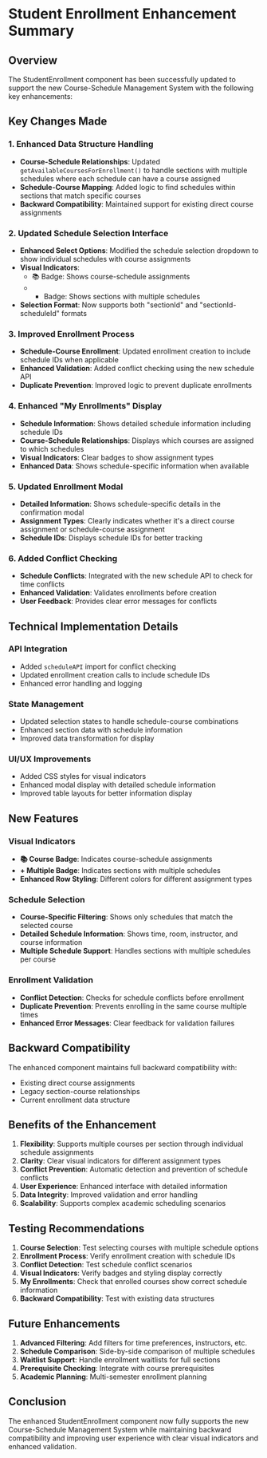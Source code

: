 # Student Enrollment Enhancement Summary

## Overview
The StudentEnrollment component has been successfully updated to support the new Course-Schedule Management System with the following key enhancements:

## Key Changes Made

### 1. Enhanced Data Structure Handling
- **Course-Schedule Relationships**: Updated `getAvailableCoursesForEnrollment()` to handle sections with multiple schedules where each schedule can have a course assigned
- **Schedule-Course Mapping**: Added logic to find schedules within sections that match specific courses
- **Backward Compatibility**: Maintained support for existing direct course assignments

### 2. Updated Schedule Selection Interface
- **Enhanced Select Options**: Modified the schedule selection dropdown to show individual schedules with course assignments
- **Visual Indicators**: 
  - 📚 Badge: Shows course-schedule assignments
  - + Badge: Shows sections with multiple schedules
- **Selection Format**: Now supports both "sectionId" and "sectionId-scheduleId" formats

### 3. Improved Enrollment Process
- **Schedule-Course Enrollment**: Updated enrollment creation to include schedule IDs when applicable
- **Enhanced Validation**: Added conflict checking using the new schedule API
- **Duplicate Prevention**: Improved logic to prevent duplicate enrollments

### 4. Enhanced "My Enrollments" Display
- **Schedule Information**: Shows detailed schedule information including schedule IDs
- **Course-Schedule Relationships**: Displays which courses are assigned to which schedules
- **Visual Indicators**: Clear badges to show assignment types
- **Enhanced Data**: Shows schedule-specific information when available

### 5. Updated Enrollment Modal
- **Detailed Information**: Shows schedule-specific details in the confirmation modal
- **Assignment Types**: Clearly indicates whether it's a direct course assignment or schedule-course assignment
- **Schedule IDs**: Displays schedule IDs for better tracking

### 6. Added Conflict Checking
- **Schedule Conflicts**: Integrated with the new schedule API to check for time conflicts
- **Enhanced Validation**: Validates enrollments before creation
- **User Feedback**: Provides clear error messages for conflicts

## Technical Implementation Details

### API Integration
- Added `scheduleAPI` import for conflict checking
- Updated enrollment creation calls to include schedule IDs
- Enhanced error handling and logging

### State Management
- Updated selection states to handle schedule-course combinations
- Enhanced section data with schedule information
- Improved data transformation for display

### UI/UX Improvements
- Added CSS styles for visual indicators
- Enhanced modal display with detailed schedule information
- Improved table layouts for better information display

## New Features

### Visual Indicators
- **📚 Course Badge**: Indicates course-schedule assignments
- **+ Multiple Badge**: Indicates sections with multiple schedules
- **Enhanced Row Styling**: Different colors for different assignment types

### Schedule Selection
- **Course-Specific Filtering**: Shows only schedules that match the selected course
- **Detailed Schedule Information**: Shows time, room, instructor, and course information
- **Multiple Schedule Support**: Handles sections with multiple schedules per course

### Enrollment Validation
- **Conflict Detection**: Checks for schedule conflicts before enrollment
- **Duplicate Prevention**: Prevents enrolling in the same course multiple times
- **Enhanced Error Messages**: Clear feedback for validation failures

## Backward Compatibility
The enhanced component maintains full backward compatibility with:
- Existing direct course assignments
- Legacy section-course relationships
- Current enrollment data structure

## Benefits of the Enhancement

1. **Flexibility**: Supports multiple courses per section through individual schedule assignments
2. **Clarity**: Clear visual indicators for different assignment types
3. **Conflict Prevention**: Automatic detection and prevention of schedule conflicts
4. **User Experience**: Enhanced interface with detailed information
5. **Data Integrity**: Improved validation and error handling
6. **Scalability**: Supports complex academic scheduling scenarios

## Testing Recommendations

1. **Course Selection**: Test selecting courses with multiple schedule options
2. **Enrollment Process**: Verify enrollment creation with schedule IDs
3. **Conflict Detection**: Test schedule conflict scenarios
4. **Visual Indicators**: Verify badges and styling display correctly
5. **My Enrollments**: Check that enrolled courses show correct schedule information
6. **Backward Compatibility**: Test with existing data structures

## Future Enhancements

1. **Advanced Filtering**: Add filters for time preferences, instructors, etc.
2. **Schedule Comparison**: Side-by-side comparison of multiple schedules
3. **Waitlist Support**: Handle enrollment waitlists for full sections
4. **Prerequisite Checking**: Integrate with course prerequisites
5. **Academic Planning**: Multi-semester enrollment planning

## Conclusion
The enhanced StudentEnrollment component now fully supports the new Course-Schedule Management System while maintaining backward compatibility and improving user experience with clear visual indicators and enhanced validation.
